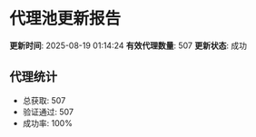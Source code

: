 # 代理池更新报告

**更新时间**: 2025-08-19 01:14:24
**有效代理数量**: 507
**更新状态**:  成功

## 代理统计
- 总获取: 507
- 验证通过: 507
- 成功率: 100%
